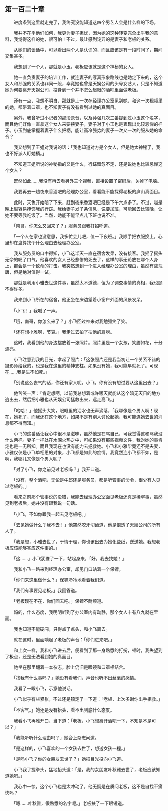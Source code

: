## 第一百二十章

　　进度条到这里就走完了，我终究没能知道这四个男艺人会是什么样的下场。

　　我并不在乎他们如何，我更为妻子担忧，因为她的这种转变完全出乎我的意料，我觉得这样的她，很可怕！不过，最让感到诧异的是妻子和老板的关系。

　　从她们的谈话中，可以看出两个人是认识的，而且应该是有一段时间了，期间交集甚多。

　　我想到了一个人，那就是小玉，老板应该就是这个神秘的女人。

　　她一直负责妻子的培训工作，就连妻子的写真形象路线也是她定下来的，这个女人和孙强的关系也非同一般，毕竟她也曾是天娱公司的头号女艺人，只是不知道她为何要离开天娱公司，投身到一个并不怎么起眼的酒吧里面做老板。

　　还有一点，我想不明白，那就是上一次在经理办公室见到她，和这一次视频里的她，都带着口罩，也不知妻子有没有看到过她的真面目。

　　另外，我曾听过小记者的那段录音，以及孙强几次三番提到过小玉这个名字，而且他们好像一直拿这个女人来要挟妻子，妻子对于小玉也是表现出比较忌惮的样子。小玉到底掌握着妻子什么把柄，能让高冷强势的妻子一次又一次的服从她的命令？

　　我又想到了王姐对我说的话：「我也知道对方是个女人，但是她太神秘了，我也不好派人盯她梢。」

　　不知道王姐所说的神秘指的又是什么，行踪飘忽不定，还是说她也比较忌惮这个女人？

　　既然如此……我没有再去看另外三个视频，直接设置了密码后，关掉了电脑。

　　我要再去一趟夜来香酒吧的经理办公室，看看能不能探得老板的庐山真面目。

　　此时，天色开始暗了下来，赶到夜来香酒吧已经是下午六点多了。不过，越是晚上越容易掩饰我的行踪。我给妻子发了条信息，说要加班，可能回去比较晚，让她不要等我吃饭了。当然，她能不能早点儿下班也说不准。

　　「南哥，你怎么又回来了？」服务员跟我打招呼道。

　　「一个人在家也没意思，我多忙会儿吧，值一下夜班。」我顺手把衣服换上，心里却在盘算找个什么理由去经理办公室。

　　我从服务员的口中得知，小飞这半天一直在宿舍发呆，没有接客。我摇了摇头无奈的叹了口气，他喜欢的女人已经悲惨的死去了，这样的事无论放在哪个人身上，都会是一个致命的打击。我突然想到一个进入经理办公室的理由，虽然有些荒唐，但是绝对值得一试。

　　那就是利用小雅去世这件事，虽然太不道德，但为了调查事情的真相，我也顾不得许多。

　　我来到小飞所在的宿舍，他正坐在床边望着小窗户外面的风景发呆。

　　「小飞！」我喊了一声。

　　「哦，南哥，你怎么来了？」小飞回过神来对我勉强笑了笑。

　　「还在想小雅啊，节哀。」我走过去拍了拍他的肩膀。

　　这时，我看到他的身边摆放着一张照片。照片里是一个女孩，笑靥如花，十分漂亮。

　　小飞注意到我的目光，拿起了照片：「这张照片还是我当初让一个关系不错的摄影师给我的，也是我在这里的精神支柱。如果没有她，我可能早就死了。可现在……我是生不如死。」

　　「别说这么丧气的话，你还有家人呢。小飞，你有没有想过要从这里出去？」

　　他苦笑一声：「肯定想啊，以前我总想着或许哪天就能从这个暗无天日的地方逃出去，然后把小雅也从天娱公司拯救出来，远走高飞。」

　　「哈哈！」他摇头大笑，眼眶里的泪水也无声滴落，「我哪像是个男人啊！现在，她死了，而我还在这个地方，如果不是有别人讨论起她，我可能连她去世的消息都不得而知。」

　　小飞的这番话让我心中很不是滋味，虽然他是在骂自己，可我觉得这和骂我没什么两样。妻子一样处在水深火热之中，可如果没有那些视频文件，我对她的事肯定也是一无所知。而且我现在也没有能力去拯救她。小飞和小雅毕竟还不是夫妻，小雅仅仅是小飞单相思的对象，小飞都是如此的痴情。我竟然连小飞都不如，是啊，我哪儿又像是个男人呢？

　　「对了小飞，你之前见过老板吗？」我开口道。

　　「没有，整个酒吧，无论是牛郎还是服务员，都是听管事的命令，很少有人见过老板的。」

　　看来之前那个管事说的没错，我能去经理办公室面见老板还真是稀罕事，虽然见到老板后，她并没有跟我说一句话。

　　「小飞，不如你跟我一起去见老板吧。」

　　「去见她做什么？我不去！」他突然咬牙切齿道，他是恨透了天娱公司的所有人了。

　　「我是想，小雅去世了，于情于理，你也该出去为她化些纸，送送她。我想老板应该能够答应这件事的。」

　　「这……」小飞犹豫了一下，站起身来，「好，我去找她！」

　　我和小飞一路来到经理办公室，却见门口站着一个保镖。

　　「你们来这里做什么？」保镖冷冷地看着我们道。

　　「我们有事要见老板。」我回答道。

　　「老板现在不在，你们回去吧。」保镖不耐烦道。

　　妈的，什么态度，我明明听到了办公室内有动静，那个女人十有八九就在里面。

　　我也知道不能硬闯，只得点了点头，和小飞离去。

　　就在这时，里面响起了老板的声音：「你们进来吧。」

　　和上次一样，我和小飞进去后，便看到了那一身熟悉的打扮，顿时，我失望到了极点，还是无法看到她的真面目。

　　她坐在那里翻着一本杂志，脸上仍旧是眼镜和口罩相结合。

　　「找我有什么事吗？」她没有看我们，声音也听不出丝毫的感情。

　　我看了一眼小飞，示意他说话。

　　小飞似乎有些紧张，不过还是镇定了一下道：「老板，上次多谢你出手相救。」

　　「不客气。」她还是没有抬头，看不出到底什么态度。

　　我看小飞再难开口，当下道：「老板，小飞想离开酒吧一下，不知是不是可以？」

　　「我能听听什么理由吗？」她合上杂志问道。

　　「是这样的，小飞喜欢的一个女孩去世了，想送女孩一程。」

　　「是吗小飞？你的女朋友去世了？」她把目光投向小飞道。

　　小飞我了握拳头，猛地抬头道：「是，我的女朋友叶秋雅去世了，老板应该知道她吧。」

　　我心中一惊，这个小飞也是太冲动了，他无疑是在质问老板，这不是自找不痛快吗？

　　「嗯……叶秋雅，很熟悉的名字呢。」老板扶了一下眼镜道。

